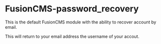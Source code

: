 # FusionCMS-password_recovery
This is the default FusionCMS module with the ability to recover account by email. 

This will return to your email address the username of your accout.
